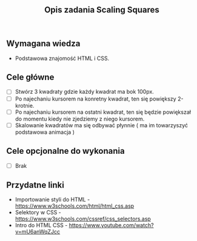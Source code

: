 <h2 align="center">Opis zadania Scaling Squares</h2>

<br>

## Wymagana wiedza

- Podstawowa znajomość HTML i CSS.

## Cele główne

- [ ] Stwórz 3 kwadraty gdzie każdy kwadrat ma bok 100px.
- [ ] Po najechaniu kursorem na konretny kwadrat, ten się powiększy 2-krotnie.
- [ ] Po najechaniu kursorem na ostatni kwadrat, ten się będzie powiększał do momentu kiedy nie zjedziemy z niego kursorem.
- [ ] Skalowanie kwadratów ma się odbywać płynnie ( ma im towarzyszyć podstawowa animacja )

## Cele opcjonalne do wykonania

- [ ] Brak

## Przydatne linki

- Importowanie styli do HTML - https://www.w3schools.com/html/html_css.asp
- Selektory w CSS - https://www.w3schools.com/cssref/css_selectors.asp
- Intro do HTML CSS - https://www.youtube.com/watch?v=mU6anWqZJcc
